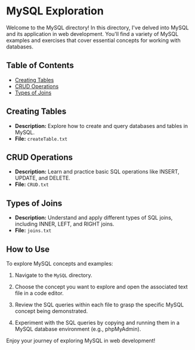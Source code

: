 # MySQL Exploration

Welcome to the MySQL directory! In this directory, I've delved into MySQL and its application in web development. You'll find a variety of MySQL examples and exercises that cover essential concepts for working with databases.

## Table of Contents

- [Creating Tables](#creating-tables)
- [CRUD Operations](#crud-operations)
- [Types of Joins](#types-of-joins)

## Creating Tables

- **Description:** Explore how to create and query databases and tables in MySQL.
- **File:** `createTable.txt`

## CRUD Operations

- **Description:** Learn and practice basic SQL operations like INSERT, UPDATE, and DELETE.
- **File:** `CRUD.txt`

## Types of Joins

- **Description:** Understand and apply different types of SQL joins, including INNER, LEFT, and RIGHT joins.
- **File:** `joins.txt`

## How to Use

To explore MySQL concepts and examples:

1. Navigate to the `MySQL` directory.

2. Choose the concept you want to explore and open the associated text file in a code editor.

3. Review the SQL queries within each file to grasp the specific MySQL concept being demonstrated.

4. Experiment with the SQL queries by copying and running them in a MySQL database environment (e.g., phpMyAdmin).


Enjoy your journey of exploring MySQL in web development!


